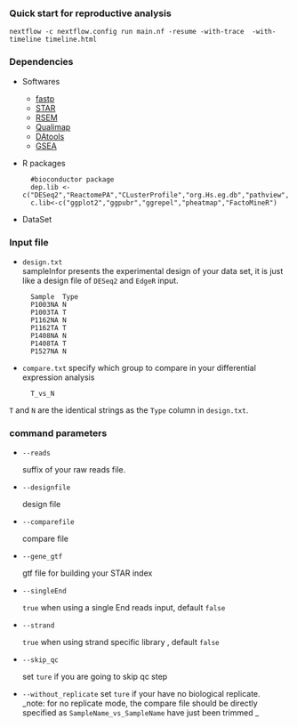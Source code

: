 
### Quick start  for reproductive analysis 

    nextflow -c nextflow.config run main.nf -resume -with-trace  -with-timeline timeline.html


### Dependencies 
* Softwares 
    * [fastp](https://github.com/OpenGene/fastp)
    * [STAR](https://github.com/alexdobin/STAR)
    * [RSEM](https://deweylab.github.io/RSEM/)
    * [Qualimap](http://qualimap.bioinfo.cipf.es/)
    * [DAtools](https://github.com/likelet/DAtools)
    * [GSEA](http://software.broadinstitute.org/gsea/index.jsp)
* R packages 
 
        #bioconductor package
        dep.lib <- c("DESeq2","ReactomePA","CLusterProfile","org.Hs.eg.db","pathview","topGO")
        c.lib<-c("ggplot2","ggpubr","ggrepel","pheatmap","FactoMineR")

* DataSet   

    

### Input file  

* `design.txt`  
sampleInfor presents the experimental design of your data set, it is just like a design file of `DESeq2` and `EdgeR` input.  

        Sample	Type
        P1003NA	N
        P1003TA	T
        P1162NA	N
        P1162TA	T
        P1408NA	N
        P1408TA	T
        P1527NA	N
        
* `compare.txt`
specify which group to compare in your differential expression analysis 
        
        T_vs_N
       
`T` and `N` are the identical strings as the `Type` column in `design.txt`.


### command parameters 



* `--reads`  
    
    suffix of your raw reads file. 
    
* `--designfile`  
    
    design file  
    
* `--comparefile`  
    
    compare file 
    
* `--gene_gtf`  
    
    gtf file for building your STAR index 

* `--singleEnd`  
    
    `true` when using a single End reads input, default `false` 

* `--strand`  
    
    `true` when using strand specific library , default `false` 
     
* `--skip_qc`   

    set `ture` if you are going to skip qc step 
    
* `--without_replicate` 
    set `ture` if your have no biological replicate.  
    _note: for no replicate mode, the compare file should be directly specified as `SampleName_vs_SampleName` have just been trimmed _